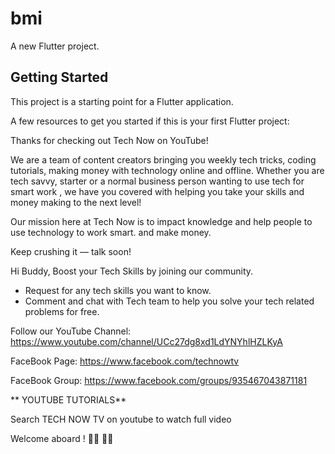 # bmi

A new Flutter project.

## Getting Started

This project is a starting point for a Flutter application.

A few resources to get you started if this is your first Flutter project:

Thanks for checking out Tech Now on YouTube! 

We are a team of content creators bringing you weekly tech tricks, coding tutorials,  making money with technology online and offline. Whether you are tech savvy, starter or a normal business person wanting to use tech for smart work , we have you covered with helping you take your skills and money making to the next level!

Our mission here at Tech Now is to impact knowledge and help people to use technology to work smart. and make money.

Keep crushing it — talk soon! 



Hi Buddy, Boost your Tech Skills by joining our community.                                      
- Request for any tech skills you want to know.                            
- Comment and chat with Tech team to help you solve your tech related problems for free.                              

Follow our YouTube Channel: 
https://www.youtube.com/channel/UCc27dg8xd1LdYNYhlHZLKyA

FaceBook Page: https://www.facebook.com/technowtv

FaceBook Group: https://www.facebook.com/groups/935467043871181



** YOUTUBE TUTORIALS**

Search TECH NOW TV on youtube to watch full video




Welcome aboard !  👩‍💻  👨‍💻 
